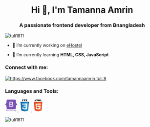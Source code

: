 <h1 align="center">Hi 👋, I'm Tamanna Amrin</h1>
<h3 align="center">A passionate frontend developer from Bnangladesh</h3>

<p align="left"> <img src="https://komarev.com/ghpvc/?username=tuli1811&label=Profile%20views&color=0e75b6&style=flat" alt="tuli1811" /> </p>

- 🔭 I’m currently working on [eHostel](https://github.com/jihan212/ehostel)

- 🌱 I’m currently learning **HTML, CSS, JavaScript**

<h3 align="left">Connect with me:</h3>
<p align="left">
<a href="https://fb.com/https://www.facebook.com/tamannaamrin.tuli.9" target="blank"><img align="center" src="https://raw.githubusercontent.com/rahuldkjain/github-profile-readme-generator/master/src/images/icons/Social/facebook.svg" alt="https://www.facebook.com/tamannaamrin.tuli.9" height="30" width="40" /></a>
</p>

<h3 align="left">Languages and Tools:</h3>
<p align="left"> <a href="https://getbootstrap.com" target="_blank" rel="noreferrer"> <img src="https://raw.githubusercontent.com/devicons/devicon/master/icons/bootstrap/bootstrap-plain-wordmark.svg" alt="bootstrap" width="40" height="40"/> </a> <a href="https://www.w3schools.com/css/" target="_blank" rel="noreferrer"> <img src="https://raw.githubusercontent.com/devicons/devicon/master/icons/css3/css3-original-wordmark.svg" alt="css3" width="40" height="40"/> </a> <a href="https://www.w3.org/html/" target="_blank" rel="noreferrer"> <img src="https://raw.githubusercontent.com/devicons/devicon/master/icons/html5/html5-original-wordmark.svg" alt="html5" width="40" height="40"/> </a> </p>

<p><img align="center" src="https://github-readme-stats.vercel.app/api/top-langs?username=tuli1811&show_icons=true&locale=en&layout=compact" alt="tuli1811" /></p>
